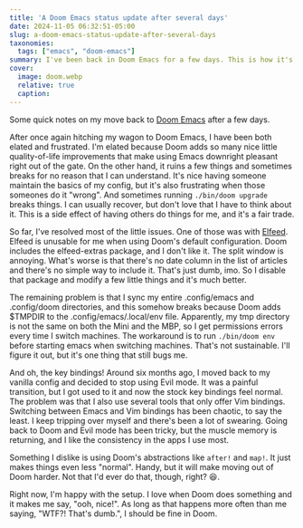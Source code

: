 ```yaml
---
title: 'A Doom Emacs status update after several days'
date: 2024-11-05 06:32:51-05:00
slug: a-doom-emacs-status-update-after-several-days
taxonomies:
  tags: ["emacs", "doom-emacs"]
summary: I've been back in Doom Emacs for a few days. This is how it's going.
cover: 
  image: doom.webp
  relative: true
  caption: 
---
```

  
Some quick notes on my move back to [Doom Emacs](https://github.com/doomemacs/doomemacs) after a few days.

After once again hitching my wagon to Doom Emacs, I have been both elated and frustrated. I'm elated because Doom adds so many nice little quality-of-life improvements that make using Emacs downright pleasant right out of the gate. On the other hand, it ruins a few things and sometimes breaks for no reason that I can understand. It's nice having someone maintain the basics of my config, but it's also frustrating when those someones do it "wrong". And sometimes running `./bin/doom upgrade` breaks things. I can usually recover, but don't love that I have to think about it. This is a side effect of having others do things for me, and it's a fair trade.

So far, I've resolved most of the little issues. One of those was with [Elfeed](https://github.com/skeeto/elfeed). Elfeed is unusable for me when using Doom's default configuration. Doom includes the elfeed-extras package, and I don't like it. The split window is annoying. What's worse is that there's no date column in the list of articles and there's no simple way to include it. That's just dumb, imo. So I disable that package and modify a few little things and it's much better.

The remaining problem is that I sync my entire .config/emacs and .config/doom directories, and this somehow breaks because Doom adds $TMPDIR to the .config/emacs/.local/env file. Apparently, my tmp directory is not the same on both the Mini and the MBP, so I get permissions errors every time I switch machines. The workaround is to run `./bin/doom env` before starting emacs when switching machines. That's not sustainable. I'll figure it out, but it's one thing that still bugs me.

And oh, the key bindings! Around six months ago, I moved back to my vanilla config and decided to stop using Evil mode. It was a painful transition, but I got used to it and now the stock key bindings feel normal. The problem was that I also use several tools that only offer Vim bindings. Switching between Emacs and Vim bindings has been chaotic, to say the least. I keep tripping over myself and there's been a lot of swearing. Going back to Doom and Evil mode has been tricky, but the muscle memory is returning, and I like the consistency in the apps I use most.

Something I dislike is using Doom's abstractions like `after!` and `map!`. It just makes things even less "normal". Handy, but it will make moving out of Doom harder. Not that I'd ever do that, though, right? 😆.

Right now, I'm happy with the setup. I love when Doom does something and it makes me say, "ooh, nice!". As long as that happens more often than me saying, "WTF?! That's dumb.", I should be fine in Doom.
